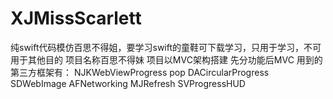 # XJMissScarlett
纯swift代码模仿百思不得姐，要学习swift的童鞋可下载学习，只用于学习，不可用于其他目的
项目名称百思不得妹
项目以MVC架构搭建
先分功能后MVC
用到的第三方框架有：
NJKWebViewProgress
pop
DACircularProgress
SDWebImage
AFNetworking
MJRefresh
SVProgressHUD

